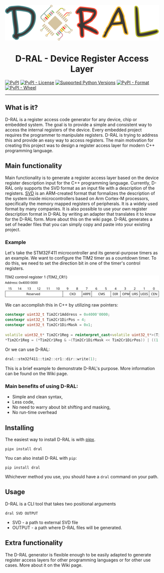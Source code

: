 ![Logo](https://raw.githubusercontent.com/gembcior/d-ral/main/doc/logo.svg)

<h1 align="center">D-RAL - Device Register Access Layer</h1>

[![PyPI](https://img.shields.io/pypi/v/dral?label=dral)](https://pypi.org/project/dral/)
[![PyPI - License](https://img.shields.io/pypi/l/dral)](https://pypi.org/project/dral/)
[![Supported Python Versions](https://img.shields.io/pypi/pyversions/dral)](https://pypi.org/project/dral/)
[![PyPI - Format](https://img.shields.io/pypi/format/dral)](https://pypi.org/project/dral/)
[![PyPI - Wheel](https://img.shields.io/pypi/wheel/dral)](https://pypi.org/project/dral/)

---

## What is it?
D-RAL is a register access code generator for any device, chip or embedded system. The goal is to provide a simple and consistent way to access the internal registers of the device.
Every embedded project requires the programmer to manipulate registers. D-RAL is trying to address this and provide an easy way to access registers.
The main motivation for creating this project was to design a register access layer for modern C++ programming language.

## Main functionality
Main functionality is to generate a register access layer based on the device register description input for the C++ programming language.
Currently, D-RAL only supports the SVD format as an input file with a description of the registers.
[SVD](https://arm-software.github.io/CMSIS_5/SVD/html/index.html) is an ARM-created format that formalizes the description of the system inside microcontrollers based on Arm Cortex-M processors, specifically the memory mapped registers of peripherals.
It is a widely used format by many companies.
It is also possible to use your own register description format in D-RAL by writing an adapter that translates it to know for the D-RAL form. More about this on the wiki page.
D-RAL generates a set of header files that you can simply copy and paste into your existing project.

### Example
Let's take the STM32F411 microcontroller and its general-purpose timers as an example. We want to configure the TIM2 timer as a countdown timer. To do this, we need to set the direction bit in one of the timer's control registers.
<p align="center">
  <img src="https://raw.githubusercontent.com/gembcior/d-ral/main/doc/stm32f411_tim2_control_register.svg" alt="STM32F411 Tim2 Control Register"/>
</p>

We can accomplish this in C++ by utilizing raw pointers:
```c++
constexpr uint32_t Tim2Cr1Address = 0x4000'0000;
constexpr uint32_t Tim2Cr1DirPos = 4;
constexpr uint32_t Tim2Cr1DirMask = 0x1;

volatile uint32_t* Tim2Cr1Reg = reinterpret_cast<volatile uint32_t*>(Tim2Cr1Address);
*Tim2Cr1Reg = (*Tim2Cr1Reg & ~(Tim2Cr1DirMask << Tim2Cr1DirPos)) | ((1 & Tim2Cr1DirMask) << Tim2Cr1DirPos);
```

Or we can use D-RAL:
```c++
dral::stm32f411::tim2::cr1::dir::write(1);
```
This is a brief example to demonstrate D-RAL's purpose. More information can be found on the Wiki page.

### Main benefits of using D-RAL:
- Simple and clean syntax,
- Less code,
- No need to warry about bit shifting and masking,
- No run-time overhead

## Installing
The easiest way to install D-RAL is with [pipx](https://pypa.github.io/pipx/).

```
pipx install dral
```
You can also install D-RAL with `pip`:
```
pip install dral
```
Whichever method you use, you should have a `dral` command on your path.

## Usage
D-RAL is a CLI tool that takes two positional arguments
```
dral SVD OUTPUT
```
- SVD - a path to external SVD file
- OUTPUT - a path where D-RAL files will be generated.

## Extra functionality
The D-RAL generator is flexible enough to be easily adapted to generate register access layers for other programming languages or for other use cases.
More about it on the Wiki page.
